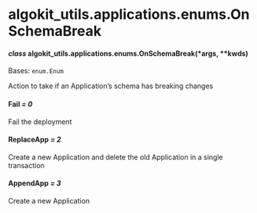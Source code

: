 # algokit_utils.applications.enums.OnSchemaBreak

#### *class* algokit_utils.applications.enums.OnSchemaBreak(\*args, \*\*kwds)

Bases: `enum.Enum`

Action to take if an Application’s schema has breaking changes

#### Fail *= 0*

Fail the deployment

#### ReplaceApp *= 2*

Create a new Application and delete the old Application in a single transaction

#### AppendApp *= 3*

Create a new Application
